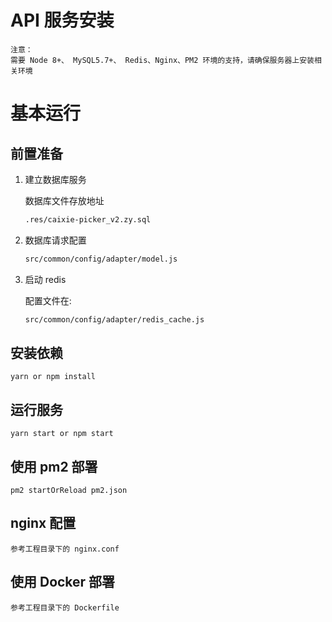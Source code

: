 # API 服务安装
    注意：
    需要 Node 8+、 MySQL5.7+、 Redis、Nginx、PM2 环境的支持，请确保服务器上安装相关环境
    
# 基本运行
## 前置准备
1. 建立数据库服务

    数据库文件存放地址
    ```bash
    .res/caixie-picker_v2.zy.sql
    ```  
 
2. 数据库请求配置
    ```bash
    src/common/config/adapter/model.js
    ```  
  
3. 启动 redis

   配置文件在: 
   
   ```bash
   src/common/config/adapter/redis_cache.js
   ```  
        
## 安装依赖

```
yarn or npm install
```

## 运行服务

```
yarn start or npm start
```

## 使用 pm2 部署

```
pm2 startOrReload pm2.json
```

## nginx 配置
    参考工程目录下的 nginx.conf
    
## 使用 Docker 部署
    参考工程目录下的 Dockerfile